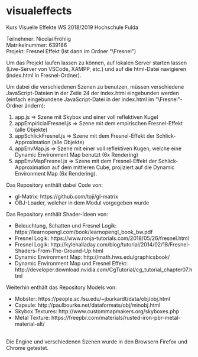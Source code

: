 # visualeffects
Kurs Visuelle Effekte WS 2018/2019 Hochschule Fulda 

Teilnehmer: Nicolai Fröhlig <br>
Matrikelnummer: 639186 <br>
Projekt: Fresnel Effekt (Ist dann im Ordner "\Fresnel") <br>

Um das Projekt laufen lassen zu können, auf lokalen Server starten lassen (Live-Server von VSCode, XAMPP, etc.) und auf die  html-Datei navigieren (index.html in Fresnel-Ordner).

Um dabei die verschiedenen Szenen zu benutzen, müssen verschiedene JavaScript-Dateien in der Zeile 24 der index.html eingebunden werden (einfach eingebundene JavaScript-Datei in der index.html im "\Fresnel"-Ordner ändern):
<br>
<ol>
    <li> app.js => Szene mit Skybox und einer voll reflektiven Kugel</li>
    <li> appEmpiricialFresnel.js => Szene mit dem empirischen Fresnel-Effekt (alle Objekte)</li>
    <li> appSchlickFresnel.js => Szene mit dem Fresnel-Effekt der Schlick-Approximation (alle Objekte)</li>
    <li> appEnvMap.js => Szene mit einer voll reflektiven Kugen, welche eine Dynamic Environment Map benutzt (6x Rendering)</li>
    <li> appEnvMapFresnel.js => Szene mit dem Fresnel-Effekt der Schlick-Approximation auf dem mittleren Cube, projiziert auf die Dynamic Environment Map (6x Rendering).</li>
</ol>
Das Repository enthält dabei Code von:
<ul>
    <li>gl-Matrix: https://github.com/toji/gl-matrix </li>
    <li>OBJ-Loader, welcher in dem Modul vorgegeben wurde </li>
</ul>
Das Repository enthält Shader-Ideen von:
<ul>
    <li>Beleuchtung, Schatten und Fresnel Logik: https://learnopengl.com/book/learnopengl_book_bw.pdf </li>
    <li>Fresnel Logik: https://www.ronja-tutorials.com/2018/05/26/fresnel.html</li>
    <li>Fresnel Logik: http://kylehalladay.com/blog/tutorial/2014/02/18/Fresnel-Shaders-From-The-Ground-Up.html</li>
    <li>Dynamic Environment Map: http://math.hws.edu/graphicsbook/</li>
    <li>Dynamic Environment Map und Fresnel Effekt: http://developer.download.nvidia.com/CgTutorial/cg_tutorial_chapter07.html</li>
</ul>
Weiterhin enthält das Repository Models von:
<br>
<ul>
    <li>Mobster: https://people.sc.fsu.edu/~jburkardt/data/obj/obj.html </li>
    <li>Capsule: http://paulbourke.net/dataformats/obj/minobj.html </li>
    <li>Skybox Textures: http://www.custommapmakers.org/skyboxes.php</li>
    <li>Metal Texture: https://freepbr.com/materials/rusted-iron-pbr-metal-material-alt/</li>
</ul>
<br>
Die Engine und verschiedenen Szenen wurde in den Browsern Firefox und Chrome getestet.

